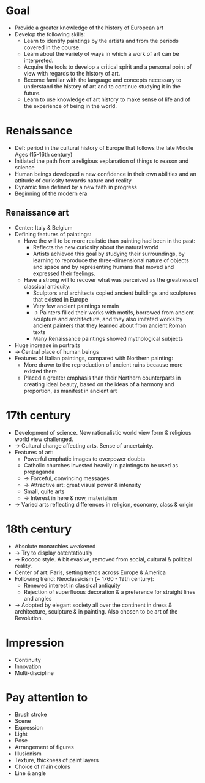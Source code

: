 # Goal
- Provide a greater knowledge of the history of European art
- Develop the following skills:
  - Learn to identify paintings by the artists and from the periods covered in the course.
  - Learn about the variety of ways in which a work of art can be interpreted.
  - Acquire the tools to develop a critical spirit and a personal point of view with regards to the history of art.
  - Become familiar with the language and concepts necessary to understand the history of art and to continue studying it in the future.
  - Learn to use knowledge of art history to make sense of life and of the experience of being in the world.

# Renaissance
- Def: period in the cultural history of Europe that follows the late Middle Ages (15-16th century)
- Initiated the path from a religious explanation of things to reason and science
- Human beings developed a new confidence in their own abilities and an attitude of curiosity towards nature and reality
- Dynamic time defined by a new faith in progress
- Beginning of the modern era
## Renaissance art
- Center: Italy & Belgium
- Defining features of paintings:
  - Have the will to be more realistic than painting had been in the past:
    - Reflects the new curiosity about the natural world
    - Artists achieved this goal by studying their surroundings, by learning to reproduce the three-dimensional nature of objects and space 
    and by representing humans that moved and expressed their feelings.
  - Have a strong will to recover what was perceived as the greatness of classical antiquity:
    - Sculptors and architects copied ancient buildings and sculptures that existed in Europe
    - Very few ancient paintings remain
    - -> Painters filled their works with motifs, borrowed from ancient sculpture and architecture,
      and they also imitated works by ancient painters that they learned about from ancient Roman texts
    - Many Renaissance paintings showed mythological subjects
- Huge increase in portraits
- -> Central place of human beings
- Features of Italian paintings, compared with Northern painting:
  - More drawn to the reproduction of ancient ruins because more existed there
  - Placed a greater emphasis than their Northern counterparts in creating ideal beauty,
  based on the ideas of a harmony and proportion, as manifest in ancient art

# 17th century
- Development of science. New rationalistic world view form & religious world view challenged.
- -> Cultural change affecting arts. Sense of uncertainty.
- Features of art:
  - Powerful emphatic images to overpower doubts
  - Catholic churches invested heavily in paintings to be used as propaganda
  - -> Forceful, convincing messages
  - -> Attractive art: great visual power & intensity
  - Small, quite arts
  - -> Interest in here & now, materialism
- -> Varied arts reflecting differences in religion, economy, class & origin

# 18th century
- Absolute monarchies weakened
- -> Try to display ostentatiously
- -> Rococo style. A bit evasive, removed from social, cultural & political reality.
- Center of art: Paris, setting trends across Europe & America
- Following trend: Neoclassicism (~ 1760 - 19th century):
  - Renewed interest in classical antiquity
  - Rejection of superfluous decoration & a preference for straight lines and angles
- -> Adopted by elegant society all over the continent in dress & architecture, sculpture & in painting.
Also chosen to be art of the Revolution.

# Impression
- Continuity
- Innovation
- Multi-discipline

# Pay attention to
- Brush stroke
- Scene
- Expression
- Light
- Pose
- Arrangement of figures
- Illusionism
- Texture, thickness of paint layers
- Choice of main colors
- Line & angle